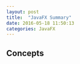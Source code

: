 ```yaml
---
layout: post
title:  "JavaFX Summary"
date: 2016-05-18 11:50:13
categories: JavaFX
---
```


## Concepts
